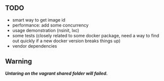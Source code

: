 ## TODO

* smart way to get image id
* performance: add some concurrency
* usage demonstration (nsinit, lxc)
* some tests (closely related to some docker package, need a way to find out quickly if a new docker version breaks things up)
* vendor dependencies

## Warning

***Untaring on the vagrant shared folder will failed.***
